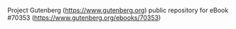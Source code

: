 Project Gutenberg (https://www.gutenberg.org) public repository for
eBook #70353 (https://www.gutenberg.org/ebooks/70353)
